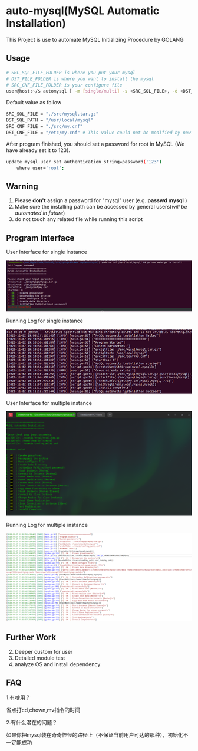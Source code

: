 # auto-mysql(MySQL Automatic Installation)

This Project is use to automate MySQL Initializing Procedure by GOLANG



## Usage
``` bash
# SRC_SQL_FILE_FOLDER is where you put your mysql
# DST_FILE_FOLDER is where you want to install the mysql
# SRC_CNF_FILE_FOLDER is your configure file 
user@host:~/$ automysql [ -m [single/multi] -s <SRC_SQL_FILE>, -d <DST_SQL_PATH>, -c <SRC_CNF_FILE> ]
```

Default value as follow

```bash
SRC_SQL_FILE = "./src/mysql.tar.gz"
DST_SQL_PATH = "/usr/local/mysql"
SRC_CNF_FILE = "./src/my.cnf"
DST_CNF_FILE = "/etc/my.cnf" # This value could not be modified by now!
```

After program finished, you should set a password for root in MySQL (We have already set it to 123).

```bash
update mysql.user set authentication_string=password('123') 
    where user='root';
```



## Warning

1. Please **don't** assign a password for "mysql" user (e.g. **passwd mysql** )
2. Make sure the installing path can be accessed by general users(*will be automated in future*)
3. do not touch any related file while running this script



## Program Interface

User Interface for single instance

![](static/imgs/1.png)

Running Log for single instance

![](static/imgs/2.png)

User Interface for multiple instance

![](static/imgs/3.png)

Running Log for multiple instance

![](static/imgs/4.png)


## Further Work

2. Deeper custom for user
3. Detailed module test
4. analyze OS and install dependency



## FAQ

1.有啥用？

省点打cd,chown,mv指令的时间

2.有什么潜在的问题？

如果你把mysql装在奇奇怪怪的路径上（不保证当前用户可达的那种），初始化不一定能成功
